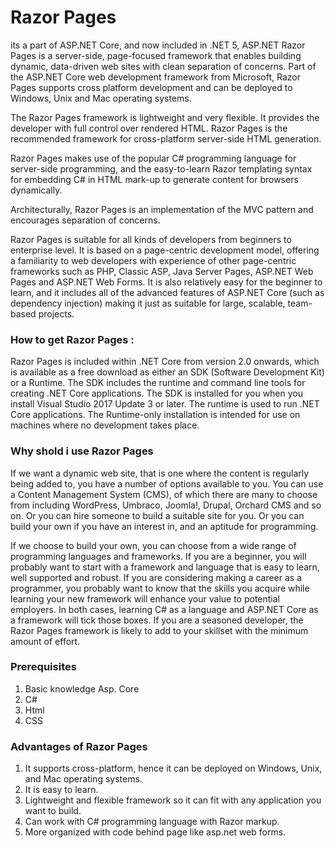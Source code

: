 # Razor Pages

its a part of ASP.NET Core, and now included in .NET 5, ASP.NET Razor Pages is a server-side, page-focused framework that enables 
building dynamic, data-driven web sites with clean separation of concerns. Part of the ASP.NET Core web development framework 
from Microsoft, Razor Pages supports cross platform development and can be deployed to Windows, Unix and Mac operating systems.

The Razor Pages framework is lightweight and very flexible. It provides the developer with full control over rendered HTML. Razor 
Pages is the recommended framework for cross-platform server-side HTML generation.

Razor Pages makes use of the popular C# programming language for server-side programming, and the easy-to-learn Razor templating
syntax for embedding C# in HTML mark-up to generate content for browsers dynamically.

Architecturally, Razor Pages is an implementation of the MVC pattern and encourages separation of concerns.

Razor Pages is suitable for all kinds of developers from beginners to enterprise level. It is based on a page-centric development 
model, offering a familiarity to web developers with experience of other page-centric frameworks such as PHP, Classic ASP, Java 
Server Pages, ASP.NET Web Pages and ASP.NET Web Forms. It is also relatively easy for the beginner to learn, and it includes all
of the advanced features of ASP.NET Core (such as dependency injection) making it just as suitable for large, scalable, 
team-based projects.

### How to get Razor Pages :

Razor Pages is included within .NET Core from version 2.0 onwards, which is available as a free download as either an SDK 
(Software Development Kit) or a Runtime. The SDK includes the runtime and command line tools for creating .NET Core applications. 
The SDK is installed for you when you install Visual Studio 2017 Update 3 or later. The runtime is used to run .NET Core 
applications. The Runtime-only installation is intended for use on machines where no development takes place.

### Why shold i use Razor Pages

If we want a dynamic web site, that is one where the content is regularly being added to, you have a number of options available 
to you. You can use a Content Management System (CMS), of which there are many to choose from including WordPress, Umbraco, 
Joomla!, Drupal, Orchard CMS and so on. Or you can hire someone to build a suitable site for you. Or you can build your own if 
you have an interest in, and an aptitude for programming.

If we choose to build your own, you can choose from a wide range of programming languages and frameworks. If you are a beginner, 
you will probably want to start with a framework and language that is easy to learn, well supported and robust. If you are 
considering making a career as a programmer, you probably want to know that the skills you acquire while learning your new 
framework will enhance your value to potential employers. In both cases, learning C# as a language and ASP.NET Core as a 
framework will tick those boxes. If you are a seasoned developer, the Razor Pages framework is likely to add to your skillset 
with the minimum amount of effort.

### Prerequisites
1. Basic knowledge Asp. Core
2. C#
3. Html
4. CSS

### Advantages of Razor Pages
 
1. It supports cross-platform, hence it can be deployed on Windows, Unix, and Mac operating systems.
2. It is easy to learn.
3. Lightweight and flexible framework so it can fit with any application you want to build.
4. Can work with C# programming language with Razor markup.
5. More organized with code behind page like asp.net web forms.















